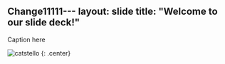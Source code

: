 Change11111---
layout: slide
title: "Welcome to our slide deck!"
---

Caption here

![catstello](https://octodex.github.com/images/catstello.png)
{: .center}
